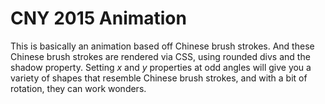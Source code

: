 # CNY 2015 Animation

This is basically an animation based off Chinese brush strokes. And these Chinese brush strokes are rendered via CSS, using rounded divs and the shadow property. Setting *x* and *y* properties at odd angles will give you a variety of shapes that resemble Chinese brush strokes, and with a bit of rotation, they can work wonders.

